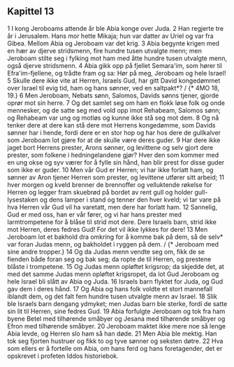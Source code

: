 ## Kapittel 13

1 I kong Jeroboams attende år ble Abia konge over Juda.
2 Han regjerte tre år i Jerusalem. Hans mor hette Mikaja; hun var datter av Uriel og var fra Gibea. Mellom Abia og Jeroboam var det krig.
3 Abia begynte krigen med en hær av djerve stridsmenn, fire hundre tusen utvalgte menn; men Jeroboam stilte seg i fylking mot ham med åtte hundre tusen utvalgte menn, også djerve stridsmenn.
4 Abia gikk opp på fjellet Semara'im, som hører til Efra'im-fjellene, og trådte fram og sa: Hør på meg, Jeroboam og hele Israel!
5 Skulle dere ikke vite at Herren, Israels Gud, har gitt David kongedømmet over Israel til evig tid, ham og hans sønner, ved en saltpakt*? / {* 4MO 18, 19.}
6 Men Jeroboam, Nebats sønn, Salomos, Davids sønns tjener, gjorde oprør mot sin herre.
7 Og det samlet seg om ham en flokk løse folk og onde mennesker, og de satte seg med vold opp imot Rehabeam, Salomos sønn; og Rehabeam var ung og motløs og kunne ikke stå seg mot dem.
8 Og nå tenker dere at dere kan stå dere mot Herrens kongedømme, som Davids sønner har i hende, fordi dere er en stor hop og har hos dere de gullkalver som Jeroboam lot gjøre for at de skulle være deres guder.
9 Har dere ikke jaget bort Herrens prester, Arons sønner, og levittene og selv gjort dere prester, som folkene i hedningelandene gjør? Hver den som kommer med en ung okse og syv værer for å fylle sin hånd, han blir prest for disse guder som ikke er guder.
10 Men vår Gud er Herren; vi har ikke forlatt ham, og sønner av Aron tjener Herren som prester, og levittene utfører sitt arbeid;
11 hver morgen og kveld brenner de brennoffer og velluktende røkelse for Herren og legger fram skuebrød på bordet av rent gull og holder gull-lysestaken og dens lamper i stand og tenner den hver kveld; vi tar vare på hva Herren vår Gud vil ha varetatt, men dere har forlatt ham.
12 Sannelig, Gud er med oss, han er vår fører, og vi har hans prester med larmtrompetene for å blåse til strid mot dere. Dere Israels barn, strid ikke mot Herren, deres fedres Gud! For det vil ikke lykkes for dere!
13 Men Jeroboam lot et bakhold dra omkring for å komme bak på dem, så de selv* var foran Judas menn, og bakholdet i ryggen på dem. / {* Jeroboam med sine andre tropper.}
14 Og da Judas menn vendte seg om, fikk de se fienden både foran seg og bak seg; da ropte de til Herren, og prestene blåste i trompetene.
15 Og Judas menn opløftet krigsrop; da skjedde det, at med det samme Judas menn opløftet krigsropet, da lot Gud Jeroboam og hele Israel bli slått av Abia og Juda.
16 Israels barn flyktet for Juda, og Gud gav dem i deres hånd.
17 Og Abia og hans folk voldte et stort mannefall iblandt dem, og det falt fem hundre tusen utvalgte menn av Israel.
18 Slik ble Israels barn dengang ydmyket; men Judas barn ble sterke, fordi de satte sin lit til Herren, sine fedres Gud.
19 Abia forfulgte Jeroboam og tok fra ham byene Betel med tilhørende småbyer og Jesana med tilhørende småbyer og Efron med tilhørende småbyer.
20 Jeroboam maktet ikke mere noe så lenge Abia levde, og Herren slo ham så han døde.
21 Men Abia ble mektig. Han tok seg fjorten hustruer og fikk to og tyve sønner og seksten døtre.
22 Hva som ellers er å fortelle om Abia, om hans ferd og hans foretagender, det er opskrevet i profeten Iddos historiebok.
